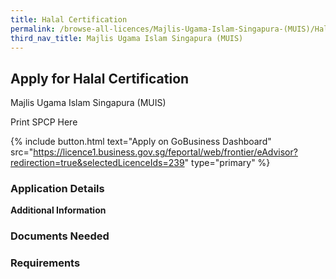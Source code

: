```yaml
---
title: Halal Certification
permalink: /browse-all-licences/Majlis-Ugama-Islam-Singapura-(MUIS)/Halal-Certification
third_nav_title: Majlis Ugama Islam Singapura (MUIS)
---
```


## Apply for Halal Certification

Majlis Ugama Islam Singapura (MUIS)

Print SPCP Here


{% include button.html text="Apply on GoBusiness Dashboard" src="https://licence1.business.gov.sg/feportal/web/frontier/eAdvisor?redirection=true&selectedLicenceIds=239" type="primary" %}

### Application Details

**Additional Information**

### Documents Needed

### Requirements

